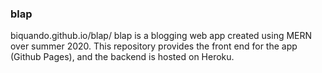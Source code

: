 ### blap
biquando.github.io/blap/
blap is a blogging web app created using MERN over summer 2020.
This repository provides the front end for the app (Github Pages),
and the backend is hosted on Heroku.
